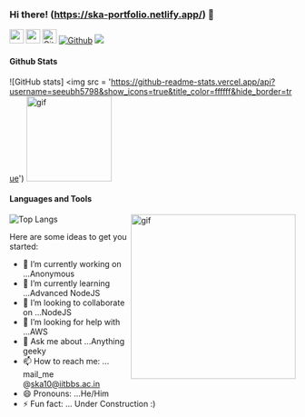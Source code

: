 ### Hi there! (https://ska-portfolio.netlify.app/) 👋

<a href="https://www.linkedin.com/in/shubham-kumar-agrawal-45311b171/"><img src="https://img.shields.io/badge/linkedin-%230077B5.svg?&style=for-the-badge&logo=linkedin&logoColor=white" height="25px"/></a>
<a href="mailto:ska10@iitbbs.ac.in"><img src="https://img.shields.io/badge/gmail-%23D14836.svg?&style=for-the-badge&logo=gmail&logoColor=white" height="25px"/></a>
<img src="https://media.giphy.com/media/du3J3cXyzhj75IOgvA/giphy.gif" alt="Github" height="25" />
  [![Github](https://img.shields.io/github/followers/seeubh5798?label=Follow&style=social)](https://github.com/seeubh5798)
  ![](https://visitor-badge.laobi.icu/badge?page_id=seeubh5798.seeubh5798)
  
#### Github Stats
![GitHub stats]
<img src = 'https://github-readme-stats.vercel.app/api?username=seeubh5798&show_icons=true&title_color=ffffff&hide_border=true')
<img src="https://media.giphy.com/media/1fhj2RprUOpqCObj2J/giphy.gif" height="150" alt="gif"/>  

#### Languages and Tools
![Top Langs](https://github-readme-stats.vercel.app/api/top-langs/?username=seeubh5798&theme=vue&hide_border=true&show_icons=true)
<img align="right" alt="gif" src="https://miro.medium.com/max/1360/1*IRGHmiGsa16stedQvIaZfw.gif" height="290">





Here are some ideas to get you started:

- 🔭 I’m currently working on ...Anonymous
- 🌱 I’m currently learning ...Advanced NodeJS
- 👯 I’m looking to collaborate on ...NodeJS
- 🤔 I’m looking for help with ...AWS
- 💬 Ask me about ...Anything geeky
- 📫 How to reach me: ... mail_me @ska10@iitbbs.ac.in
- 😄 Pronouns: ...He/Him
- ⚡ Fun fact: ... Under Construction :)
